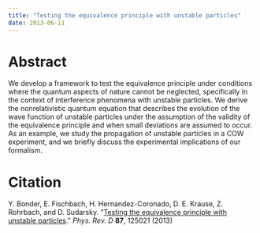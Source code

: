 ```yaml
---
title: "Testing the equivalence principle with unstable particles"
date: 2013-06-11
---
```


# Abstract

We develop a framework to test the equivalence principle under conditions where the quantum aspects of nature cannot be neglected, specifically in the context of interference phenomena with unstable particles. We derive the nonrelativistic quantum equation that describes the evolution of the wave function of unstable particles under the assumption of the validity of the equivalence principle and when small deviations are assumed to occur. As an example, we study the propagation of unstable particles in a COW experiment, and we briefly discuss the experimental implications of our formalism.

# Citation

Y. Bonder, E. Fischbach, H. Hernandez-Coronado, D. E. Krause, Z. Rohrbach, and D. Sudarsky. "[Testing the equivalence principle with unstable particles](https://journals.aps.org/prd/abstract/10.1103/PhysRevD.87.125021)."
_Phys. Rev. D_ **87**, 125021 (2013)